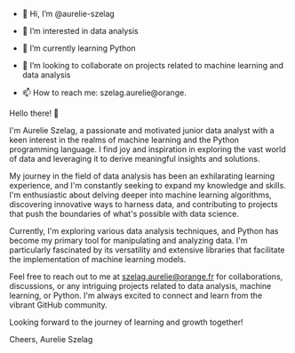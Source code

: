 - 👋 Hi, I’m @aurelie-szelag

- 👀 I’m interested in data analysis

- 🌱 I’m currently learning Python

- 💞️ I’m looking to collaborate on projects related to machine learning and data analysis

- 📫 How to reach me: szelag.aurelie@orange.

Hello there! 👋

I'm Aurelie Szelag, a passionate and motivated junior data analyst with a keen interest in the realms of machine learning and the Python programming language. I find joy and inspiration in exploring the vast world of data and leveraging it to derive meaningful insights and solutions.

My journey in the field of data analysis has been an exhilarating learning experience, and I'm constantly seeking to expand my knowledge and skills. I'm enthusiastic about delving deeper into machine learning algorithms, discovering innovative ways to harness data, and contributing to projects that push the boundaries of what's possible with data science.

Currently, I'm exploring various data analysis techniques, and Python has become my primary tool for manipulating and analyzing data. I'm particularly fascinated by its versatility and extensive libraries that facilitate the implementation of machine learning models.

Feel free to reach out to me at szelag.aurelie@orange.fr for collaborations, discussions, or any intriguing projects related to data analysis, machine learning, or Python. I'm always excited to connect and learn from the vibrant GitHub community.

Looking forward to the journey of learning and growth together!

Cheers,
Aurelie Szelag
<!---
aurelie-szelag/aurelie-szelag is a ✨ special ✨ repository because its `README.md` (this file) appears on your GitHub profile.
You can click the Preview link to take a look at your changes.
--->
